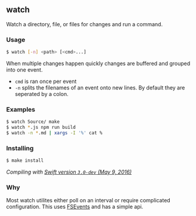 ## watch

Watch a directory, file, or files for changes and run a command.

### Usage

~~~ bash
$ watch [-n] <path> [<cmd>...]
~~~

When multiple changes happen quickly changes are buffered and grouped into one event.

- `cmd` is ran once per event
- `-n` splits the filenames of an event onto new lines. By default they are seperated by a colon.

### Examples

~~~ bash
$ watch Source/ make
$ watch *.js npm run build 
$ watch -n *.md | xargs -I '%' cat %
~~~

### Installing

~~~ bash
$ make install
~~~

*Compiling with [Swift version `3.0-dev` (May 9, 2016)](https://swift.org/download/#snapshots)*

### Why

Most watch utilites either poll on an interval or require complicated configuration. 
This uses [FSEvents](https://en.wikipedia.org/wiki/FSEvents) and has a simple api.
